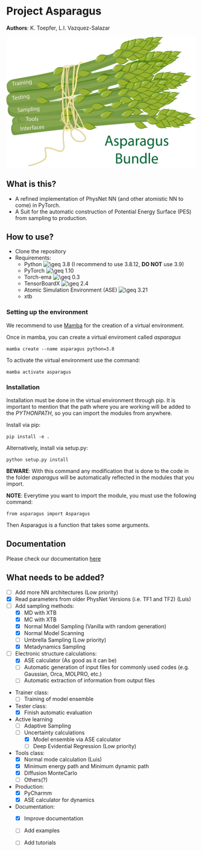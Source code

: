 # Project Asparagus

**Authors**: K. Toepfer, L.I. Vazquez-Salazar

![alt text](https://github.com/LIVazquezS/Asparagus/blob/master/logo_low.png?raw=true)

## What is this?
 - A refined implementation of PhysNet NN (and other atomistic NN to come) in PyTorch. 
 - A Suit for the automatic construction of Potential Energy Surface (PES) from sampling to production.

## How to use? 

- Clone the repository
- Requirements:
  - Python <img src="https://latex.codecogs.com/svg.image?\geq&space;" title="\geq " /> 3.8 (I recommend to use 3.8.12, **DO NOT** use 3.9)
  - PyTorch <img src="https://latex.codecogs.com/svg.image?\geq&space;" title="\geq " /> 1.10
  - Torch-ema <img src="https://latex.codecogs.com/svg.image?\geq&space;" title="\geq " /> 0.3
  - TensorBoardX <img src="https://latex.codecogs.com/svg.image?\geq&space;" title="\geq " /> 2.4
  - Atomic Simulation Environment (ASE) <img src="https://latex.codecogs.com/svg.image?\geq&space;" title="\geq " /> 3.21
  - xtb
### Setting up the environment

We recommend to use [Mamba](https://mamba.readthedocs.io/en/latest/user_guide/mamba.html) for the creation of a virtual environment. 

Once in mamba, you can create a virtual enviroment called *asparagus* 

``` 
mamba create --name asparagus python=3.8
```
 
To activate the virtual environment use the command:

```
mamba activate asparagus
```

### Installation
Installation must be done in the virtual environment through pip. It is important to mention that the path where you are
working will be added to the *PYTHONPATH*, so you can import the modules from anywhere.

Install via pip:
``` 
pip install -e .
```
Alternatively, install via setup.py:
``` 
python setup.py install
```

**BEWARE**: With this command any modification that is done to the code in the folder *asparagus* will be automatically reflected 
in the modules that you import.

**NOTE**: Everytime you want to import the module, you must use the following command:

```
from asparagus import Asparagus
```
Then Asparagus is a function that takes some arguments.

## Documentation

Please check our documentation [here](http://asparagus-bundle.readthedocs.io/en/latest/)

## What needs to be added?

- [ ] Add more NN architectures (Low priority)
- [x] Read parameters from older PhysNet Versions (i.e. TF1 and TF2) (Luis)
- [ ] Add sampling methods:
    - [x] MD with XTB
    - [x] MC with XTB
    - [x] Normal Model Sampling (Vanilla with random generation) 
    - [x] Normal Model Scanning 
    - [ ] Umbrella Sampling (Low priority)
    - [x] Metadynamics Sampling 
- [ ] Electronic structure calculations:
   - [x] ASE calculator (As good as it can be)
   - [ ] Automatic generation of input files for commonly used codes (e.g. Gaussian, Orca, MOLPRO, etc.)
   - [ ] Automatic extraction of information from output files
- Trainer class:
  - [ ] Training of model ensemble 
- Tester class: 
  - [x] Finish automatic evaluation 
- Active learning
   - [ ] Adaptive Sampling
   - [ ] Uncertainty calculations
     - [x] Model ensemble via ASE calculator 
     - [ ] Deep Evidential Regression (Low priority)
- Tools class:
  - [x] Normal mode calculation (Luis)
  - [x] Minimum energy path and Minimum dynamic path
  - [x] Diffusion MonteCarlo
  - [ ] Others(?)
- Production: 
  - [x] PyCharmm 
  - [x] ASE calculator for dynamics
- Documentation:
  - [X] Improve documentation
  - [ ] Add examples
  - [ ] Add tutorials
  
